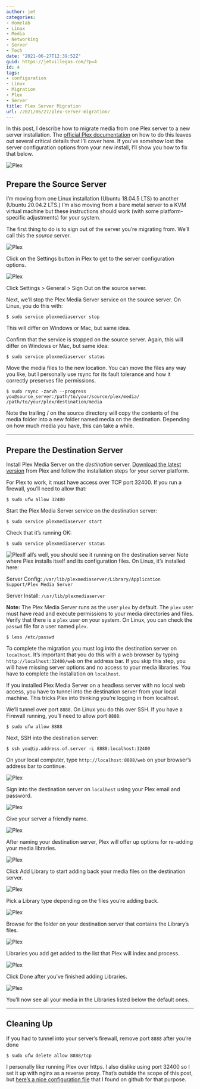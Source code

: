 ```yaml
---
author: jet
categories:
- Homelab
- Linux
- Media
- Networking
- Server
- Tech
date: "2021-06-27T12:39:52Z"
guid: https://jetvillegas.com/?p=4
id: 4
tags:
- configuration
- Linux
- Migration
- Plex
- Server
title: Plex Server Migration
url: /2021/06/27/plex-server-migration/
---
```


In this post, I describe how to migrate media from one Plex server to a new server installation. The [official Plex documentation](https://support.plex.tv/articles/201370363-move-an-install-to-another-system/) on how to do this leaves out several critical details that I’ll cover here. If you’ve somehow lost the server configuration options from your new install, I’ll show you how to fix that below.

![Plex](/images/no_server_options-1024x897.png)

## Prepare the Source Server

I’m moving from one Linux installation (Ubuntu 18.04.5 LTS) to another (Ubuntu 20.04.2 LTS.) I’m also moving from a bare metal server to a KVM virtual machine but these instructions should work (with some platform-specific adjustments) for your system.

The first thing to do is to sign out of the server you’re migrating from. We’ll call this the *source* server.

![Plex](/images/settings_button.png)

Click on the Settings button in Plex to get to the server configuration options.

![Plex](/images/sign_out_server-1024x923.png)

Click Settings &gt; General &gt; Sign Out on the source server.

Next, we’ll stop the Plex Media Server service on the source server. On Linux, you do this with:

`$ sudo service plexmediaserver stop`

This will differ on Windows or Mac, but same idea.

Confirm that the service is stopped on the source server. Again, this will differ on Windows or Mac, but same idea:

`$ sudo service plexmediaserver status`

Move the media files to the new location. You can move the files any way you like, but I personally use rsync for its fault tolerance and how it correctly preserves file permissions.

`$ sudo rsync -zarvh --progress you@source_server:/path/to/your/source/plex/media/ /path/to/your/plex/destination/media`

Note the trailing / on the source directory will copy the contents of the media folder into a new folder named media on the destination. Depending on how much media you have, this can take a while.

- - - - - -

## Prepare the Destination Server

Install Plex Media Server on the *destination* server. [Download the latest version](https://www.plex.tv/media-server-downloads/) from Plex and follow the installation steps for your server platform.

For Plex to work, it must have access over TCP port 32400. If you run a firewall, you’ll need to allow that:

`$ sudo ufw allow 32400`

Start the Plex Media Server service on the destination server:

`$ sudo service plexmediaserver start`

Check that it’s running OK:

`$ sudo service plexmediaserver status`

![Plex](/images/server_status-1024x296.png)If all’s well, you should see it running on the destination server
Note where Plex installs itself and its configuration files. On Linux, it’s installed here:

Server Config: `/var/lib/plexmediaserver/Library/Application Support/Plex Media Server`

Server Install: `/usr/lib/plexmediaserver`

**Note:** The Plex Media Server runs as the user `plex` by default. The `plex` user must have read and execute permissions to your media directories and files. Verify that there is a `plex` user on your system. On Linux, you can check the `passwd` file for a user named `plex`.

`$ less /etc/passwd`

To complete the migration you must log into the destination server on `localhost`. It’s important that you do this with a web browser by typing `http://localhost:32400/web` on the address bar. If you skip this step, you will have missing server options and no access to your media libraries. You have to complete the installation on `localhost`.

If you installed Plex Media Server on a headless server with no local web access, you have to tunnel into the destination server from your local machine. This tricks Plex into thinking you’re logging in from localhost.

We’ll tunnel over port `8888`. On Linux you do this over SSH. If you have a Firewall running, you’ll need to allow port `8888`:

`$ sudo ufw allow 8888`

Next, SSH into the destination server:

`$ ssh you@ip.address.of.server -L 8888:localhost:32400`

On your local computer, type `http://localhost:8888/web` on your browser’s address bar to continue.

![Plex](/images/localhost_8888_first_sign_in-1024x933.png)

Sign into the destination server on `localhost` using your Plex email and password.

![Plex](/images/localhost_8888_friendly_name-1012x1024.jpg)

Give your server a friendly name.

![Plex](/images/localhost_8888_got_it-928x1024.png)

After naming your destination server, Plex will offer up options for re-adding your media libraries.

![Plex](/images/localhost_8888_organize_media-1024x958.png)

Click Add Library to start adding back your media files on the destination server.

![Plex](/images/localhost_8888_organize_media_add_library-1024x745.png)

Pick a Library type depending on the files you’re adding back.

![Plex](/images/localhost_8888_organize_media_add_movies-1024x738.png)

Browse for the folder on your destination server that contains the Library’s files.

![Plex](/images/localhost_8888_organize_media_add_movies_2-1024x797.png)

Libraries you add get added to the list that Plex will index and process.

![Plex](/images/localhost_8888_organize_media_finished-1024x969.jpg)

Click Done after you’ve finished adding Libraries.

![Plex](/images/localhost_8888_organize_media_revealed-717x1024.png)

You’ll now see all your media in the Libraries listed below the default ones. 
- - - - - -

## Cleaning Up

If you had to tunnel into your server’s firewall, remove port `8888` after you’re done

`$ sudo ufw delete allow 8888/tcp`

I personally like running Plex over https. I also dislike using port 32400 so I set it up with nginx as a reverse proxy. That’s outside the scope of this post, but [here’s a nice configuration file](https://github.com/toomuchio/plex-nginx-reverseproxy) that I found on github for that purpose.